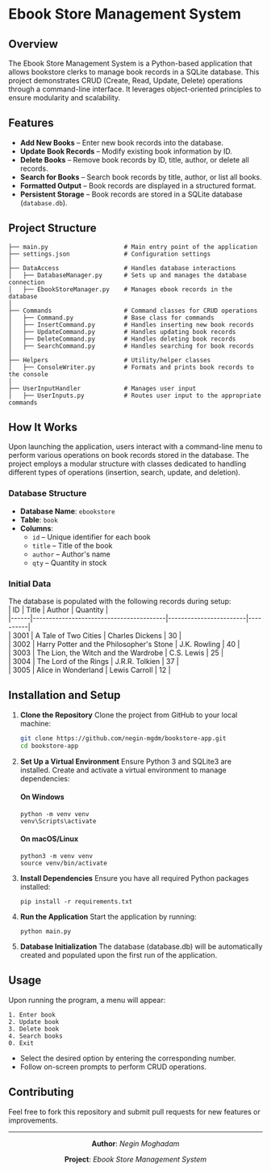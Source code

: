 # Ebook Store Management System

## Overview
The Ebook Store Management System is a Python-based application that allows bookstore clerks to manage book records in a SQLite database. This project demonstrates CRUD (Create, Read, Update, Delete) operations through a command-line interface. It leverages object-oriented principles to ensure modularity and scalability.

## Features
- **Add New Books** – Enter new book records into the database.
- **Update Book Records** – Modify existing book information by ID.
- **Delete Books** – Remove book records by ID, title, author, or delete all records.
- **Search for Books** – Search book records by title, author, or list all books.
- **Formatted Output** – Book records are displayed in a structured format.
- **Persistent Storage** – Book records are stored in a SQLite database (`database.db`).

## Project Structure
```
├── main.py                     # Main entry point of the application
├── settings.json               # Configuration settings
│
├── DataAccess                  # Handles database interactions
│   ├── DatabaseManager.py      # Sets up and manages the database connection
│   ├── EbookStoreManager.py    # Manages ebook records in the database
│
├── Commands                    # Command classes for CRUD operations
│   ├── Command.py              # Base class for commands
│   ├── InsertCommand.py        # Handles inserting new book records
│   ├── UpdateCommand.py        # Handles updating book records
│   ├── DeleteCommand.py        # Handles deleting book records
│   ├── SearchCommand.py        # Handles searching for book records
│
├── Helpers                     # Utility/helper classes
│   ├── ConsoleWriter.py        # Formats and prints book records to the console
│
├── UserInputHandler            # Manages user input
│   ├── UserInputs.py           # Routes user input to the appropriate commands
```

## How It Works
Upon launching the application, users interact with a command-line menu to perform various operations on book records stored in the database. The project employs a modular structure with classes dedicated to handling different types of operations (insertion, search, update, and deletion).

### Database Structure
- **Database Name**: `ebookstore`
- **Table**: `book`
- **Columns**:  
  - `id` – Unique identifier for each book  
  - `title` – Title of the book  
  - `author` – Author's name  
  - `qty` – Quantity in stock  

### Initial Data
The database is populated with the following records during setup:  
| ID   | Title                                   | Author                 | Quantity |  
|------|-----------------------------------------|------------------------|----------|  
| 3001 | A Tale of Two Cities                     | Charles Dickens        | 30       |  
| 3002 | Harry Potter and the Philosopher's Stone | J.K. Rowling           | 40       |  
| 3003 | The Lion, the Witch and the Wardrobe     | C.S. Lewis             | 25       |  
| 3004 | The Lord of the Rings                    | J.R.R. Tolkien         | 37       |  
| 3005 | Alice in Wonderland                      | Lewis Carroll          | 12       |  
 
## Installation and Setup
1. **Clone the Repository**
   Clone the project from GitHub to your local machine:
    ```bash
    git clone https://github.com/negin-mgdm/bookstore-app.git
    cd bookstore-app
    ```
2. **Set Up a Virtual Environment**
   Ensure Python 3 and SQLite3 are installed.
   Create and activate a virtual environment to manage dependencies:
   #### On Windows
   ```
   python -m venv venv
   venv\Scripts\activate
   ```
   #### On macOS/Linux
   ```
   python3 -m venv venv
   source venv/bin/activate
   ```
3. **Install Dependencies**
   Ensure you have all required Python packages installed:
   ```
   pip install -r requirements.txt
   ```
4. **Run the Application**
   Start the application by running:
   ```
   python main.py
   ```
5. **Database Initialization**
   The database (database.db) will be automatically created and populated upon the first run of the application.

## Usage
Upon running the program, a menu will appear:
```
1. Enter book
2. Update book
3. Delete book
4. Search books
0. Exit
```
- Select the desired option by entering the corresponding number.
- Follow on-screen prompts to perform CRUD operations.
  
## Contributing
Feel free to fork this repository and submit pull requests for new features or improvements. 

---
<p align="center"><strong>Author</strong>: <em>Negin Moghadam</em></p>
<p align="center"><strong>Project</strong>: <em>Ebook Store Management System</em></p>






 
